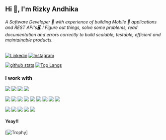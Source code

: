 
## Hi 👋, I'm Rizky Andhika

<!-- [![Repos Badge](https://badges.pufler.dev/repos/rcdevgames)](https://badges.pufler.dev) [![Gists Badge](https://badges.pufler.dev/gists/puf17640)](https://badges.pufler.dev) [![Visits Badge](https://badges.pufler.dev/visits/rcdevgames/rcdevgames)](https://badges.pufler.dev) [![Years Badge](https://badges.pufler.dev/years/rcdevgames)](https://badges.pufler.dev) -->


###### A Software Developer 🚀 with experience of building Mobile 📱 applications and REST API's🖥. I Figure out things, solve some problems, read documentation and errors correctly to build scalable, testable, efficient and maintainable products. 

[![Linkedin](https://img.shields.io/badge/LinkedIn-blue.svg?style=for-the-badge&logo=linkedin)](https://www.linkedin.com/in/rizky-andhika-76b04411a/)
[![Instagram](https://img.shields.io/badge/Instagram-gray.svg?style=for-the-badge&logo=instagram)](https://www.instagram.com/rivv.putra/)

[![github stats](https://github-readme-stats.vercel.app/api?username=rcdevgames&count_private=true&show_icons=true)](https://github.com/rcdevgames/)  [![Top Langs](https://github-readme-stats.vercel.app/api/top-langs/?username=rcdevgames&layout=compact&count_private=true)](https://github.com/rcdevgames/)

### I work with

<img src="https://img.shields.io/badge/Dart-0175C2?style=for-the-badge&logo=dart&logoColor=white"/> <img src="https://img.shields.io/badge/PHP-777BB4?style=for-the-badge&logo=php&logoColor=white"/> <img src="https://img.shields.io/badge/Python-FFD43B?style=for-the-badge&logo=python&logoColor=blue"/> <img src="https://img.shields.io/badge/Go-00ADD8?style=for-the-badge&logo=go&logoColor=white"/>

<img src="https://img.shields.io/badge/React-20232A?style=for-the-badge&logo=react&logoColor=61DAFB"/> <img src="https://img.shields.io/badge/Angular-DD0031?style=for-the-badge&logo=angular&logoColor=white"/> 
<img src="https://img.shields.io/badge/Flutter-02569B?style=for-the-badge&logo=flutter&logoColor=white"/> <img src="https://img.shields.io/badge/React_Native-20232A?style=for-the-badge&logo=react&logoColor=61DAFB"/> <img src="https://img.shields.io/badge/Flask-000000?style=for-the-badge&logo=flask&logoColor=white"/> <img src="https://img.shields.io/badge/Spring_Boot-F2F4F9?style=for-the-badge&logo=spring-boot"/> <img src="https://img.shields.io/badge/jQuery-0769AD?style=for-the-badge&logo=jquery&logoColor=white"/> <img src="https://img.shields.io/badge/Laravel-FF2D20?style=for-the-badge&logo=laravel&logoColor=white"/> <img src="https://img.shields.io/badge/Node.js-339933?style=for-the-badge&logo=nodedotjs&logoColor=white"/>

<img src="https://img.shields.io/badge/sublime_text-%23575757.svg?&style=for-the-badge&logo=sublime-text&logoColor=important"/> <img src="https://img.shields.io/badge/VSCode-0078D4?style=for-the-badge&logo=visual%20studio%20code&logoColor=white"/> <img src="https://img.shields.io/badge/Xcode-007ACC?style=for-the-badge&logo=Xcode&logoColor=white"/> <img src="https://img.shields.io/badge/PyCharm-000000.svg?&style=for-the-badge&logo=PyCharm&logoColor=white"/> <img src="https://img.shields.io/badge/Android_Studio-3DDC84?style=for-the-badge&logo=android-studio&logoColor=white"/>

#### Yeay!!
[![Trophy](https://github-profile-trophy.vercel.app/?username=rcdevgames&theme=tokyonight)]
